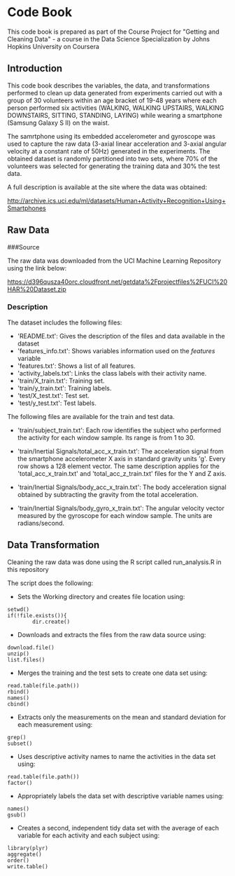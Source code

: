 # **Code Book**

This code book is prepared as part of the Course Project for "Getting and Cleaning Data" - a course in the Data Science Specialization by Johns Hopkins University on Coursera

## Introduction

This code book describes the variables, the data, and transformations performed to clean up data generated from experiments carried out with a group of 30 volunteers within an age bracket of 19-48 years where each person performed six activities (WALKING, WALKING UPSTAIRS, WALKING DOWNSTAIRS, SITTING, STANDING, LAYING) while wearing a smartphone (Samsung Galaxy S II) on the waist. 

The samrtphone using its embedded accelerometer and gyroscope was used to capture the raw data (3-axial linear acceleration and 3-axial angular velocity at a constant rate of 50Hz) generated in the experiments. The obtained dataset is randomly partitioned into two sets, where 70% of the volunteers was selected for generating the training data and 30% the test data.

A full description is available at the site where the data was obtained:

<http://archive.ics.uci.edu/ml/datasets/Human+Activity+Recognition+Using+Smartphones>

## Raw Data 
###Source

The raw data was downloaded from the UCI Machine Learning Repository using the link below:

<https://d396qusza40orc.cloudfront.net/getdata%2Fprojectfiles%2FUCI%20HAR%20Dataset.zip>

### Description

The dataset includes the following files:

+ 'README.txt': Gives the description of the files and data available in the dataset
+ 'features_info.txt': Shows variables information used on the _features_ variable
+ 'features.txt': Shows a list of all features.
+ 'activity_labels.txt': Links the class labels with their activity name.
+ 'train/X_train.txt': Training set.
+ 'train/y_train.txt': Training labels.
+ 'test/X_test.txt': Test set.
+ 'test/y_test.txt': Test labels.

The following files are available for the train and test data.

+ 'train/subject_train.txt': Each row identifies the subject who performed the activity for each window sample. Its range is from 1 to 30.

+ 'train/Inertial Signals/total_acc_x_train.txt': The acceleration signal from the smartphone accelerometer X axis in standard gravity units 'g'. Every row shows a 128 element vector. The same description applies for the 'total_acc_x_train.txt' and 'total_acc_z_train.txt' files for the Y and Z axis.

+ 'train/Inertial Signals/body_acc_x_train.txt': The body acceleration signal obtained by subtracting the gravity from the total acceleration.

+ 'train/Inertial Signals/body_gyro_x_train.txt': The angular velocity vector measured by the gyroscope for each window sample. The units are radians/second.


## Data Transformation

Cleaning the raw data was done using the R script called run_analysis.R in this repository

The script does the following:

- Sets the Working directory and creates file location using:
```{r}
setwd()
if(!file.exists()){
        dir.create()
```
- Downloads and extracts the files from the raw data source using:
```{r}
download.file()
unzip()
list.files()
```
- Merges the training and the test sets to create one data set using:
```{r}
read.table(file.path())
rbind()
names()
cbind()
```
- Extracts only the measurements on the mean and standard deviation for each measurement using:
```{r}
grep()
subset()
```
- Uses descriptive activity names to name the activities in the data set using:
```{r}
read.table(file.path())
factor()
```
- Appropriately labels the data set with descriptive variable names using:
```{r}
names()
gsub()
```
- Creates a second, independent tidy data set with the average of each variable for each activity and each subject using:
```{r}
library(plyr)
aggregate()
order()
write.table()
```



